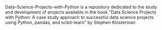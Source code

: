 Data-Science-Projects-with-Python is a repository dedicated to the study and development of projects available in the book "Data Science Projects with Python: A case study approach to successful data science projects using Python, pandas, and scikit-learn" by Stephen Klosterman
